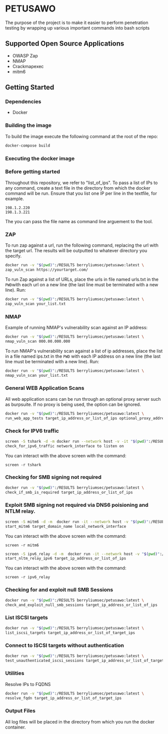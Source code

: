 # PETUSAWO

The purpose of the project is to make it easier to perform penetration testing by wrapping
up various important commands into bash scripts
  
## Supported Open Source Applications

- OWASP Zap
- NMAP
- Crackmapexec
- mitm6
  
## Getting Started

### Dependencies

- Docker

### Building the image

To build the image execute the following command at the root of the repo:

```bash
docker-compose build
```

### Executing the docker image

### Before getting started

Throughout this repository, we refer to "list_of_ips". To pass a list of IPs to any command,
create a text file in the directory from which the docker command will be run. Ensure that
you list one IP per line in the textfile, for example.

```
198.1.2.220
198.1.3.221
```

The you can pass the file name as command line arguement to the tool.
### ZAP

To run zap against a url, run the following command, replacing the url with the target url.
The results will be outputted to whatever directory you specify.

```bash
docker run -v "$(pwd)":/RESULTS berryliumsec/petusawo:latest \
zap_vuln_scan https://yourtarget.com/
```

To run Zap against a list of URLs, place the urls in file named urls.txt in the `PWD`with each url
on a new line (the last line must be terminated with a new line). Run:

```bash
docker run -v "$(pwd)":/RESULTS berryliumsec/petusawo:latest \
zap_vuln_scan your_list.txt
```

### NMAP

Example of running NMAP's vulnerability scan against an IP address:

```bash
docker run -v "$(pwd)":/RESULTS berryliumsec/petusawo:latest \
nmap_vuln_scan 000.00.000.000
```

To run NMAP's vulnerability scan against a list of ip addresses, place
the list in a file named ips.txt in the `PWD` with each IP address on a new line
(the last line must be terminated with a new line).
Run:

```bash
docker run -v "$(pwd)":/RESULTS berryliumsec/petusawo:latest \
nmap_vuln_scan your_list.txt
```

### General WEB Application Scans

All web application scans can be run through an optional proxy server such as burpsuite.
If no proxy is being used, the option can be ignored.

```bash
docker run -v "$(pwd)":/RESULTS berryliumsec/petusawo:latest \
run_web_app_tests target_ip_address_or_list_of_ips optional_proxy_address
```

### Check for IPV6 traffic

```bash
screen -S tshark -d -m docker run --network host -v -it "$(pwd)":/RESULTS berryliumsec/petusawo:latest \
check_for_ipv6_traffic network_interface to listen on
```

You can interact with the above screen with the command:
```
screen -r tshark
```
### Checking for SMB signing not required

```bash
docker run -v "$(pwd)":/RESULTS berryliumsec/petusawo:latest \
check_if_smb_is_required target_ip_address_or_list_of_ips
```

### Exploit SMB signing not required via DNS6 poisioning and NTLM relay.

```bash
screen -S mitm6 -d -m  docker run -it --network host -v "$(pwd)":/RESULTS berryliumsec/petusawo:latest \
start_mitm6 target_domain_name local_network_interface
```

You can interact with the above screen with the command:
```
screen -r mitm6
```

```bash
screen -S ipv6_relay -d -m  docker run -it --network host -v "$(pwd)":/RESULTS berryliumsec/petusawo:latest \
start_nltm_relay_ipv6 target_ip_address_or_list_of_ips
```

You can interact with the above screen with the command:

```
screen -r ipv6_relay
```
### Checking for and exploit null SMB Sessions

```bash
docker run -v "$(pwd)":/RESULTS berryliumsec/petusawo:latest \
check_and_exploit_null_smb_sessions target_ip_address_or_list_of_ips
```

### List ISCSI targets

```bash
docker run -v "$(pwd)":/RESULTS berryliumsec/petusawo:latest \
list_iscsi_targets target_ip_address_or_list_of_target_ips
```

### Connect to ISCSI targets without authentication

```bash
docker run -v "$(pwd)":/RESULTS berryliumsec/petusawo:latest \
test_unauthenticated_iscsi_sessions target_ip_address_or_list_of_target_ips iscsi_target
```

### Utilities

Resolve IPs to FQDNS

```bash
docker run -v "$(pwd)":/RESULTS berryliumsec/petusawo:latest \
resolve_fqdn target_ip_address_or_list_of_target_ips 
```
### Output Files

All log files will be placed in the directory from which you run the docker container.
